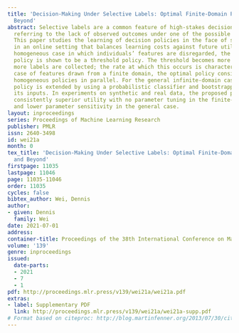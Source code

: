 ```yaml
---
title: 'Decision-Making Under Selective Labels: Optimal Finite-Domain Policies and
  Beyond'
abstract: Selective labels are a common feature of high-stakes decision-making applications,
  referring to the lack of observed outcomes under one of the possible decisions.
  This paper studies the learning of decision policies in the face of selective labels,
  in an online setting that balances learning costs against future utility. In the
  homogeneous case in which individuals’ features are disregarded, the optimal decision
  policy is shown to be a threshold policy. The threshold becomes more stringent as
  more labels are collected; the rate at which this occurs is characterized. In the
  case of features drawn from a finite domain, the optimal policy consists of multiple
  homogeneous policies in parallel. For the general infinite-domain case, the homogeneous
  policy is extended by using a probabilistic classifier and bootstrapping to provide
  its inputs. In experiments on synthetic and real data, the proposed policies achieve
  consistently superior utility with no parameter tuning in the finite-domain case
  and lower parameter sensitivity in the general case.
layout: inproceedings
series: Proceedings of Machine Learning Research
publisher: PMLR
issn: 2640-3498
id: wei21a
month: 0
tex_title: 'Decision-Making Under Selective Labels: Optimal Finite-Domain Policies
  and Beyond'
firstpage: 11035
lastpage: 11046
page: 11035-11046
order: 11035
cycles: false
bibtex_author: Wei, Dennis
author:
- given: Dennis
  family: Wei
date: 2021-07-01
address:
container-title: Proceedings of the 38th International Conference on Machine Learning
volume: '139'
genre: inproceedings
issued:
  date-parts:
  - 2021
  - 7
  - 1
pdf: http://proceedings.mlr.press/v139/wei21a/wei21a.pdf
extras:
- label: Supplementary PDF
  link: http://proceedings.mlr.press/v139/wei21a/wei21a-supp.pdf
# Format based on citeproc: http://blog.martinfenner.org/2013/07/30/citeproc-yaml-for-bibliographies/
---
```


